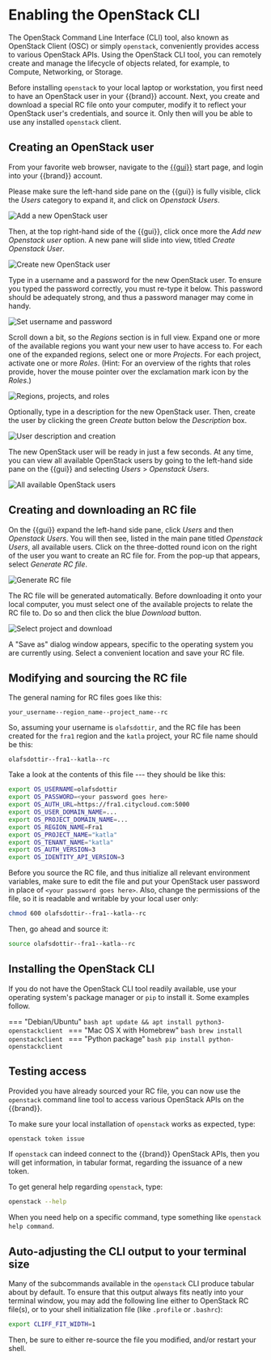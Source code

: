 # Enabling the OpenStack CLI

The OpenStack Command Line Interface (CLI) tool, also known as OpenStack
Client (OSC) or simply `openstack`, conveniently provides access to
various OpenStack APIs. Using the OpenStack CLI tool, you can remotely
create and manage the lifecycle of objects related, for example, to
Compute, Networking, or Storage.

Before installing `openstack` to your local laptop or workstation, you
first need to have an OpenStack user in your {{brand}} account.
Next, you create and download a special RC file onto your computer,
modify it to reflect your OpenStack user's credentials, and source it.
Only then will you be able to use any installed `openstack` client.

## Creating an OpenStack user

From your favorite web browser, navigate to the
[{{gui}}](https://{{gui_domain}}) start page, and login into your
{{brand}} account.

Please make sure the left-hand side pane on the {{gui}} is fully
visible, click the _Users_ category to expand it, and click on
_Openstack Users_.

![Add a new OpenStack user](assets/ostack-cli/shot-01.png)

Then, at the top right-hand side of the {{gui}}, click once more
the _Add new Openstack user_ option. A new pane will slide into view,
titled _Create Openstack User_.

![Create new OpenStack user](assets/ostack-cli/shot-02.png)

Type in a username and a password for the new OpenStack user. To ensure
you typed the password correctly, you must re-type it below. This
password should be adequately strong, and thus a password manager may
come in handy.

![Set username and password](assets/ostack-cli/shot-03.png)

Scroll down a bit, so the _Regions_ section is in full view. Expand one
or more of the available regions you want your new user to have access
to. For each one of the expanded regions, select one or more
_Projects_. For each project, activate one or more _Roles_. (Hint: For
an overview of the rights that roles provide, hover the mouse pointer
over the exclamation mark icon by the _Roles_.)

![Regions, projects, and roles](assets/ostack-cli/shot-04.png)

Optionally, type in a description for the new OpenStack user. Then,
create the user by clicking the green _Create_ button below the
_Description_ box.

![User description and creation](assets/ostack-cli/shot-05.png)

The new OpenStack user will be ready in just a few seconds. At any
time, you can view all available OpenStack users by going to the
left-hand side pane on the {{gui}} and selecting _Users_ >
_Openstack Users_.

![All available OpenStack users](assets/ostack-cli/shot-06.png)

## Creating and downloading an RC file

On the {{gui}} expand the left-hand side pane, click _Users_ and
then _Openstack Users_. You will then see, listed in the main pane
titled _Openstack Users_, all available users. Click on the
three-dotted round icon on the right of the user you want to create an
RC file for. From the pop-up that appears, select _Generate RC file_.

![Generate  RC file](assets/ostack-cli/shot-07.png)

The RC file will be generated automatically. Before downloading it onto
your local computer, you must select one of the available projects to
relate the RC file to. Do so and then click the blue _Download_ button.

![Select project and download](assets/ostack-cli/shot-08.png)

A "Save as" dialog window appears, specific to the operating system you
are currently using. Select a convenient location and save your RC file.

## Modifying and sourcing the RC file

The general naming for RC files goes like this:

```plain
your_username--region_name--project_name--rc
```

So, assuming your username is `olafsdottir`, and the RC file has been
created for the `fra1` region and the `katla` project, your RC file
name should be this:

```plain
olafsdottir--fra1--katla--rc
```

Take a look at the contents of this file --- they should be like this:

```bash
export OS_USERNAME=olafsdottir
export OS_PASSWORD=<your password goes here>
export OS_AUTH_URL=https://fra1.citycloud.com:5000
export OS_USER_DOMAIN_NAME=...
export OS_PROJECT_DOMAIN_NAME=...
export OS_REGION_NAME=Fra1
export OS_PROJECT_NAME="katla"
export OS_TENANT_NAME="katla"
export OS_AUTH_VERSION=3
export OS_IDENTITY_API_VERSION=3
```

Before you source the RC file, and thus initialize all relevant environment
variables, make sure to edit the file and put your OpenStack user
password in place of `<your password goes here>`. Also, change the
permissions of the file, so it is readable and writable by your local
user only:

```bash
chmod 600 olafsdottir--fra1--katla--rc
```

Then, go ahead and source it:

```bash
source olafsdottir--fra1--katla--rc
```

## Installing the OpenStack CLI

If you do not have the OpenStack CLI tool readily available, use your
operating system's package manager or `pip` to install it. Some
examples follow.

=== "Debian/Ubuntu"
    ```bash
    apt update && apt install python3-openstackclient
    ```
=== "Mac OS X with Homebrew"
    ```bash
    brew install openstackclient
    ```
=== "Python package"
    ```bash
    pip install python-openstackclient
    ```

## Testing access

Provided you have already sourced your RC file, you can now use the
`openstack` command line tool to access various OpenStack APIs on the
{{brand}}.

To make sure your local installation of `openstack` works as expected,
type:

```bash
openstack token issue
```

If `openstack` can indeed connect to the {{brand}}
OpenStack APIs, then you will get information, in tabular format,
regarding the issuance of a new token.

To get general help regarding `openstack`, type:

```bash
openstack --help
```

When you need help on a specific command, type something like
`openstack help command`.


## Auto-adjusting the CLI output to your terminal size

Many of the subcommands available in the `openstack` CLI produce
tabular about by default. To ensure that this output always fits
neatly into your terminal window, you may add the following line
either to OpenStack RC file(s), or to your shell initialization file
(like `.profile` or `.bashrc`):

```bash
export CLIFF_FIT_WIDTH=1
```

Then, be sure to either re-source the file you modified, and/or
restart your shell.
